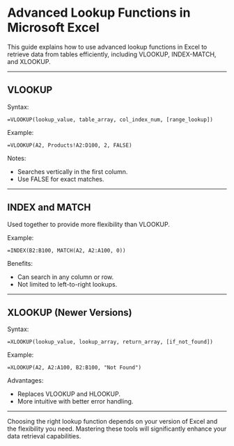 # Advanced Lookup Functions in Microsoft Excel

This guide explains how to use advanced lookup functions in Excel to retrieve data from tables efficiently, including VLOOKUP, INDEX-MATCH, and XLOOKUP.

---

## VLOOKUP

Syntax:
```
=VLOOKUP(lookup_value, table_array, col_index_num, [range_lookup])
```

Example:
```
=VLOOKUP(A2, Products!A2:D100, 2, FALSE)
```

Notes:
- Searches vertically in the first column.
- Use FALSE for exact matches.

---

## INDEX and MATCH

Used together to provide more flexibility than VLOOKUP.

Example:
```
=INDEX(B2:B100, MATCH(A2, A2:A100, 0))
```

Benefits:
- Can search in any column or row.
- Not limited to left-to-right lookups.

---

## XLOOKUP (Newer Versions)

Syntax:
```
=XLOOKUP(lookup_value, lookup_array, return_array, [if_not_found])
```

Example:
```
=XLOOKUP(A2, A2:A100, B2:B100, "Not Found")
```

Advantages:
- Replaces VLOOKUP and HLOOKUP.
- More intuitive with better error handling.

---

Choosing the right lookup function depends on your version of Excel and the flexibility you need. Mastering these tools will significantly enhance your data retrieval capabilities.
